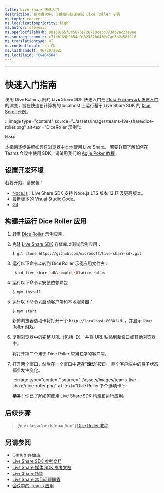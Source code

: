 ```yaml
---
title: Live Share 快速入门
description: 在本模块中，了解如何快速尝试 Dice Roller 示例
ms.topic: concept
ms.localizationpriority: high
ms.author: stevenic
ms.openlocfilehash: 98150265f0c5876e726710cacc873db2ac23e9ee
ms.sourcegitcommit: c7fbb789b9654e9b8238700460b7ae5b2a58f216
ms.translationtype: HT
ms.contentlocale: zh-CN
ms.lasthandoff: 06/29/2022
ms.locfileid: "66484584"
---
```

---

# <a name="quick-start-guide"></a>快速入门指南

使用 Dice Roller 示例的 Live Share SDK 快速入门是 [Fluid Framework 快速入门](https://fluidframework.com/docs/start/quick-start/)的演变，旨在快速在计算机的 localhost 上运行基于 Live Share SDK 的 [Dice Scroll 示例](https://github.com/microsoft/live-share-sdk/tree/main/samples/01.dice-roller)。

:::image type="content" source="../assets/images/teams-live-share/dice-roller.png" alt-text="DiceRoller 示例":::

> [!NOTE]
> 本指南逐步讲解如何在浏览器中本地使用 Live Share。 若要详细了解如何在 Teams 会议中使用 SDK，请试用我们的 [Agile Poker 教程](../sbs-teams-live-share.yml)。

## <a name="set-up-your-development-environment"></a>设置开发环境

若要开始，请安装：

* [Node.js](https://nodejs.org/en/download)：Live Share SDK 支持 Node.js LTS 版本 12.17 及更高版本。
* [最新版本的 Visual Studio Code](https://code.visualstudio.com/)。
* [Git](https://git-scm.com/downloads)

## <a name="build-and-run-the-dice-roller-app"></a>构建并运行 Dice Roller 应用

1. 转至 [Dice Roller](https://github.com/microsoft/live-share-sdk/tree/main/samples/01.dice-roller) 示例应用。

1. 克隆 [Live Share SDK](https://github.com/microsoft/live-share-sdk) 存储库以测试示例应用：

    ```bash
    $ git clone https://github.com/microsoft/live-share-sdk.git
    ```

1. 运行以下命令以转到 Dice Roller 示例应用文件夹：

   ```bash
    $ cd live-share-sdk\samples\01.dice-roller
   ```

1. 运行以下命令以安装依赖项包：

    ```bash
    $ npm install
    ```

1. 运行以下命令以启动客户端和本地服务器：

   ```bash
   $ npm start
   ```
  
     新的浏览器选项卡将打开一个 `http://localhost:8080` URL，并显示 Dice Roller 游戏。

1. 复制浏览器中的完整 URL（包括 ID），并将 URL 粘贴到新窗口或其他浏览器中。

   将打开第二个用于 Dice Roller 应用程序的客户端。

1. 打开两个窗口，然后在一个窗口中选择“**滚动**”按钮。 两个客户端中的骰子状态都会发生变化。

    :::image type="content" source="../assets/images/teams-live-share/dice-roller.png" alt-text="Dice Roller 多个选项卡":::
  
   **恭喜**！你已了解如何使用 Live Share SDK 构建和运行应用。

## <a name="next-step"></a>后续步骤

> [!div class="nextstepaction"]
> [Dice Roller 教程](teams-live-share-tutorial.md)

## <a name="see-also"></a>另请参阅

* [GitHub 存储库](https://github.com/microsoft/live-share-sdk)
* [Live Share SDK 参考文档](/javascript/api/@microsoft/live-share/)
* [Live Share 媒体 SDK 参考文档](/javascript/api/@microsoft/live-share-media/)
* [Live Share 功能](teams-live-share-capabilities.md)
* [Live Share 常见问题解答](teams-live-share-faq.md)
* [会议中的 Teams 应用](teams-apps-in-meetings.md)
